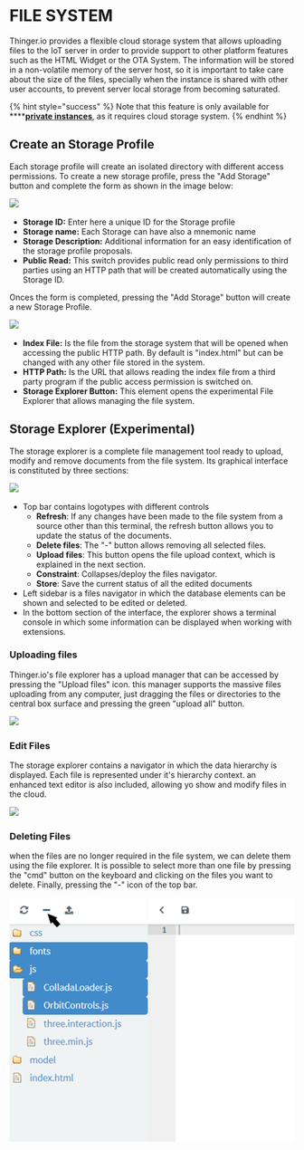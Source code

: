 # FILE SYSTEM

Thinger.io provides a flexible cloud storage system that allows uploading files to the IoT server in order to provide support to other platform features such as the HTML Widget or the OTA System. The information will be stored in a non-volatile memory of the server host, so it is important to take care about the size of the files, specially when the instance is shared with other user accounts, to prevent server local storage from becoming saturated.

{% hint style="success" %}
Note that this feature is only available for ****[**private instances**](../server/deployment/), as it requires cloud storage system. 
{% endhint %}

## Create an Storage Profile

Each storage profile will create an isolated directory with different access permissions. To create a new storage profile, press the "Add Storage" button and complete the form as shown in the image below:

![](https://blobscdn.gitbook.com/v0/b/gitbook-28427.appspot.com/o/assets%2F-LpXqB3J1BMD5s4OpYSg%2F-LucqRxhetQ1epw8c0rM%2F-LugYjBTWsAuRiVdLaAK%2Fimage.png?alt=media&token=395f802e-c8f2-467d-8db7-73628d1b34ca)

* **Storage ID:** Enter here a unique ID for the Storage profile
* **Storage name:** Each Storage can have also a mnemonic name
* **Storage Description:** Additional information for an easy identification of the storage profile proposals.
* **Public Read:** This switch provides public read only permissions to third parties using an HTTP path that will be created automatically using the Storage ID.

Onces the form is completed, pressing the "Add Storage" button will create a new Storage Profile.

![](https://blobscdn.gitbook.com/v0/b/gitbook-28427.appspot.com/o/assets%2F-LpXqB3J1BMD5s4OpYSg%2F-LucqRxhetQ1epw8c0rM%2F-LugaRt3C0OAQRYEPjUu%2Fimage.png?alt=media&token=c01e5a95-6d26-4a58-bdee-79edd01be338)

* **Index File:** Is the file from the storage system that will be opened when accessing the public HTTP path. By default is "index.html" but can be changed with any other file stored in the system.
* **HTTP Path:** Is the URL that allows reading the index file from a third party program if the public access permission is switched on.
* **Storage Explorer Button:** This element opens the experimental File Explorer that allows managing the file system.

## Storage Explorer \(Experimental\)

The storage explorer is a complete file management tool ready to upload, modify and remove documents from the file system. Its graphical interface is constituted by three sections:

![](https://blobscdn.gitbook.com/v0/b/gitbook-28427.appspot.com/o/assets%2F-LpXqB3J1BMD5s4OpYSg%2F-LuhR1o724KmtLC5k65J%2F-LumBFh1TC55YoEbfyKQ%2Fimage.png?alt=media&token=ab290ea5-b7fc-47f9-8b76-074b9cd1606b)

* Top bar contains logotypes with different controls
  * **Refresh**: If any changes have been made to the file system from a source other than this terminal, the refresh button allows you to update the status of the documents.
  * **Delete files**: The "-" button allows removing all selected files.
  * **Upload files**: This button opens the file upload context, which is explained in the next section.
  * **Constraint**: Collapses/deploy the files navigator.
  * **Store**: Save the current status of all the edited documents
* Left sidebar is a files navigator in which the database elements can be shown and selected to be edited or deleted.
* In the bottom section of the interface, the explorer shows a terminal console in which some information can be displayed when working with extensions.

### Uploading files

Thinger.io's file explorer has a upload manager that can be accessed by pressing the "Upload files" icon. this manager supports the massive files uploading from any computer, just dragging the files or directories to the central box surface and pressing the green "upload all" button.

![](https://blobscdn.gitbook.com/v0/b/gitbook-28427.appspot.com/o/assets%2F-LpXqB3J1BMD5s4OpYSg%2F-LugngoLxkMv8Jes9uZR%2F-Lugnrpvsu9Nqv1oYOhi%2Fimage.png?alt=media&token=5aede838-6fd8-4fb2-9548-53d5d76c359e)

### Edit Files

The storage explorer contains a navigator in which the data hierarchy is displayed. Each file is represented under it's hierarchy context. an enhanced text editor is also included, allowing yo show and modify files in the cloud.

![](https://blobscdn.gitbook.com/v0/b/gitbook-28427.appspot.com/o/assets%2F-LpXqB3J1BMD5s4OpYSg%2F-LugngoLxkMv8Jes9uZR%2F-LugopLGYysSswo2P4VS%2Fimage.png?alt=media&token=ace67590-ec66-4f73-b28e-2284e37cf75e)

### Deleting Files

when the files are no longer required in the file system, we can delete them using the file explorer. It is possible to select more than one file by pressing the "cmd" button on the keyboard and clicking on the files you want to delete. Finally, pressing the "-" icon of the top bar. 

![](../.gitbook/assets/image%20%2811%29.png)

###  

